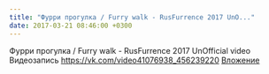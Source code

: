 ```yaml
---
title: "Фурри прогулка / Furry walk - RusFurrence 2017 UnO..."
date: 2017-03-21 08:46:00 +0300
---
```


Фурри прогулка / Furry walk - RusFurrence 2017 UnOfficial video
Видеозапись
<a class="vk-attach" href="https://vk.com/video41076938_456239220">https://vk.com/video41076938_456239220</a>
<a class="vk-attach" href="https://vk.com/video41076938_456239220">Вложение</a>
